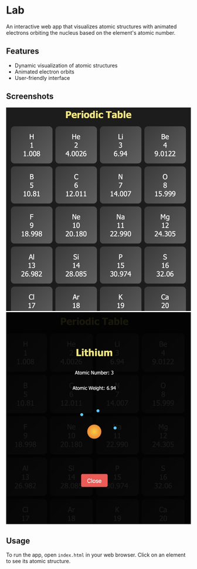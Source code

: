 # Lab

An interactive web app that visualizes atomic structures with animated electrons orbiting the nucleus based on the element's atomic number.

## Features

- Dynamic visualization of atomic structures
- Animated electron orbits
- User-friendly interface

## Screenshots

![App Screenshot 1](app1.png)
![App Screenshot 2](app2.png)

## Usage

To run the app, open `index.html` in your web browser. Click on an element to see its atomic structure.
